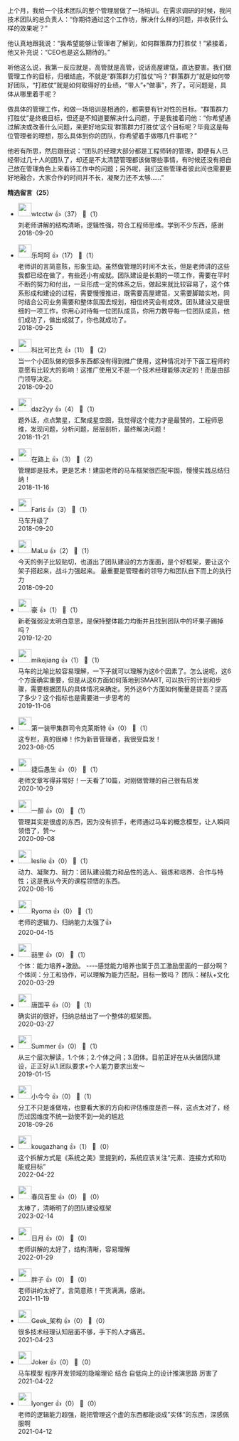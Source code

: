 上个月，我给一个技术团队的整个管理层做了一场培训。在需求调研的时候，我问技术团队的总负责人：“你期待通过这个工作坊，解决什么样的问题，并收获什么样的效果呢？”

他认真地跟我说：“我希望能够让管理者了解到，如何群策群力打胜仗！”紧接着，他又补充说：“CEO也是这么期待的。”

听他这么说，我第一反应就是，高管就是高管，说话高屋建瓴，直达要害。我们做管理工作的目标，归根结底，不就是“群策群力打胜仗”吗？“群策群力”就是如何带好团队，“打胜仗”就是如何取得好的业绩，“带人”+“做事”，齐了。可问题是，具体从哪里着手呢？

做具体的管理工作，和做一场培训是相通的，都需要有针对性的目标。“群策群力打胜仗”是终极目标，但还是不知道要解决什么问题，于是我接着问他：“你希望通过解决或改善什么问题，来更好地实现‘群策群力打胜仗’这个目标呢？毕竟这是每位管理者的理想，那么具体到你的团队，你希望着手做哪几件事呢？”

他若有所思，然后跟我说：“团队的经理大部分都是工程师转的管理，即便有人已经带过几十人的团队了，却还是不太清楚管理都该做哪些事情，有时候还没有把自己放在管理角色上来看待工作中的问题；另外呢，我们这些管理者彼此间也需要更好地融合，大家合作的时间并不长，凝聚力还不太够……”
<div><strong>精选留言（25）</strong></div><ul>
<li><img src="https://static001.geekbang.org/account/avatar/00/11/69/d8/112f69f8.jpg" width="30px"><span>wtcctw</span> 👍（37） 💬（1）<div>刘老师讲解的结构清晰，逻辑性强，符合工程师思维。学到不少东西，感谢</div>2018-09-20</li><br/><li><img src="https://static001.geekbang.org/account/avatar/00/11/7c/24/7279ce75.jpg" width="30px"><span>乐呵呵</span> 👍（17） 💬（1）<div>老师讲的言简意赅，形象生动。虽然做管理的时间不太长，但是老师讲的这些我都已经在做了，有些还小有成就。团队建设是长期的一项工作，需要在平时不断的努力和付出，一旦形成一定的体系之后，做起来就比较容易了，这个体系形成和建设的过程，需要慢慢推进，既需要高屋建瓴，又需要脚踏实地，同时结合公司业务需要和整体氛围去规划，相信终究会有成效。团队建设又是很细的一项工作，你用心对待每一位团队成员，你用力教导每一位团队成员，他们成功了，做出成就了，你也就成功了。</div>2018-09-25</li><br/><li><img src="https://static001.geekbang.org/account/avatar/00/12/18/9e/ce3fdd97.jpg" width="30px"><span>科比可比克</span> 👍（11） 💬（2）<div>当一个小团队做的很多东西都没有得到推广使用，这种情况对于下面工程师的意愿有比较大的影响！这推广使用又不是一个技术经理能够决定的！而是由部门领导决定。</div>2018-09-20</li><br/><li><img src="https://static001.geekbang.org/account/avatar/00/0f/64/53/c93b8110.jpg" width="30px"><span>daz2yy</span> 👍（4） 💬（1）<div>题外话，点点繁星，汇聚成星空图，我觉得这个能力才是最赞的，工程师思维，发现问题，分析问题，层层剖析，最终解决问题！</div>2018-11-21</li><br/><li><img src="https://static001.geekbang.org/account/avatar/00/11/13/8b/4fc30e2b.jpg" width="30px"><span>在路上</span> 👍（3） 💬（2）<div>管理即是技术，更是艺术！建国老师的马车框架很匹配牢固，慢慢实践总结归纳！</div>2018-11-16</li><br/><li><img src="https://static001.geekbang.org/account/avatar/00/0f/58/ea/7117e614.jpg" width="30px"><span>Faris</span> 👍（3） 💬（1）<div>马车升级了</div>2018-09-20</li><br/><li><img src="https://static001.geekbang.org/account/avatar/00/10/88/a7/fb383ef7.jpg" width="30px"><span>MaLu</span> 👍（2） 💬（1）<div>今天的例子比较贴切，也道出了团队建设的方方面面，是个好框架，要让这个架子搭起来，战斗力强起来。
最重要是管理者的领导力和团队自下而上的执行力</div>2018-09-20</li><br/><li><img src="https://static001.geekbang.org/account/avatar/00/10/c1/f1/c6962314.jpg" width="30px"><span>豪</span> 👍（1） 💬（1）<div>新老强弱没太明白意思，是保持整体能力均衡并且找到团队中的坏果子踢掉吗？</div>2019-12-20</li><br/><li><img src="https://static001.geekbang.org/account/avatar/00/15/4d/7a/106c3745.jpg" width="30px"><span>mikejiang</span> 👍（1） 💬（1）<div>马车的比喻比较容易理解，一下子就可以理解为这6个因素了。怎么说呢，这6个方面确实重要，但是从这6方面如何落地到SMART, 可以执行的计划和步骤，需要根据团队的具体情况来确定。另外这6个方面如何衡量是提高？提高了多少？这个指标也是需要进一步思考的</div>2019-11-06</li><br/><li><img src="https://static001.geekbang.org/account/avatar/00/13/50/2b/2344cdaa.jpg" width="30px"><span>第一装甲集群司令克莱斯特</span> 👍（0） 💬（1）<div>这专栏，真的很棒！作为新晋管理者，我很受启发！</div>2023-08-05</li><br/><li><img src="https://static001.geekbang.org/account/avatar/00/11/dc/33/a68c6b26.jpg" width="30px"><span>捷后愚生</span> 👍（0） 💬（1）<div>老师文章写得非常好！一天看了10篇，对刚做管理的自己很有启发</div>2020-10-29</li><br/><li><img src="https://static001.geekbang.org/account/avatar/00/14/0b/ce/9920a59e.jpg" width="30px"><span>一醉</span> 👍（0） 💬（1）<div>管理其实是很虚的东西，因为没有抓手，老师通过马车的概念模型，让人瞬间领悟了，赞～</div>2020-09-08</li><br/><li><img src="https://static001.geekbang.org/account/avatar/00/14/34/df/64e3d533.jpg" width="30px"><span>leslie</span> 👍（0） 💬（1）<div>动力、凝聚力、耐力：团队建设能力和品性的选人、锻炼和培养、合作与特性；这是我从今天的课程领悟的东西。</div>2020-08-16</li><br/><li><img src="https://static001.geekbang.org/account/avatar/00/11/40/5e/b8fada94.jpg" width="30px"><span>Ryoma</span> 👍（0） 💬（1）<div>老师的逻辑力、归纳能力太强了👍</div>2020-04-15</li><br/><li><img src="https://static001.geekbang.org/account/avatar/00/11/2a/a9/83684d4a.jpg" width="30px"><span>喆里</span> 👍（0） 💬（1）<div>个体：能力培养+激励。 ----感觉能力培养也属于员工激励里面的一部分啊？
个体间：分工和协作，可以理解为能力匹配，目标一致吗？
团队：梯队+文化</div>2020-03-29</li><br/><li><img src="http://thirdwx.qlogo.cn/mmopen/vi_32/Q0j4TwGTfTJvxqeQYY8B3szibRkHEOGDELIMm5PxjNUxDk9ubgNSmAZeFmyNPYKEP3qWZI6fOibIbjSJFibU45tGw/132" width="30px"><span>唐国平</span> 👍（0） 💬（1）<div>确实讲的很好，归纳总结出了一个整体的框架图。</div>2020-03-27</li><br/><li><img src="" width="30px"><span>Summer</span> 👍（0） 💬（1）<div>从三个层次解读，1.个体；2.个体之间；3.团体。目前正好在从头做团队建设，正正好从1.团队要求+个人能力要求出发～</div>2019-01-15</li><br/><li><img src="https://static001.geekbang.org/account/avatar/00/12/25/be/18d43f75.jpg" width="30px"><span>小今今</span> 👍（0） 💬（1）<div>分工不只是谁做啥，也要看大家的方向和评估维度是否一样，这点太对了，经历过因维度不统一劲使不到一处的尴尬</div>2018-09-26</li><br/><li><img src="https://static001.geekbang.org/account/avatar/00/12/52/0a/65976e95.jpg" width="30px"><span>kougazhang</span> 👍（1） 💬（0）<div>这个拆解方式是《系统之美》里提到的，系统应该关注“元素、连接方式和功能或目标”</div>2022-04-22</li><br/><li><img src="https://static001.geekbang.org/account/avatar/00/1a/8a/1c/f8ea6063.jpg" width="30px"><span>春风百里</span> 👍（0） 💬（0）<div>太棒了，清晰明了的团队建设框架</div>2023-02-14</li><br/><li><img src="https://static001.geekbang.org/account/avatar/00/14/b3/23/3e2b2a9e.jpg" width="30px"><span>日月</span> 👍（0） 💬（0）<div>老师讲解的太好了，结构清晰，容易理解</div>2022-01-29</li><br/><li><img src="https://static001.geekbang.org/account/avatar/00/24/c1/32/778f18b9.jpg" width="30px"><span>胖子</span> 👍（0） 💬（0）<div>老师讲的太好了，言简意赅！干货满满，感谢。</div>2021-11-19</li><br/><li><img src="" width="30px"><span>Geek_架构</span> 👍（0） 💬（0）<div>很多技术经理认知层面不够，手下的人才痛苦。</div>2021-04-23</li><br/><li><img src="https://static001.geekbang.org/account/avatar/00/10/c9/db/04abe949.jpg" width="30px"><span>Joker</span> 👍（0） 💬（0）<div>马车模型  程序开发领域的隐喻理论 结合 自低向上的设计推演思路  厉害了</div>2021-04-22</li><br/><li><img src="https://static001.geekbang.org/account/avatar/00/14/0c/30/d4737cd5.jpg" width="30px"><span>lyonger</span> 👍（0） 💬（0）<div>老师的逻辑能力超强，能把管理这个虚的东西都能谈成”实体”的东西，深感佩服啊</div>2021-04-12</li><br/>
</ul>